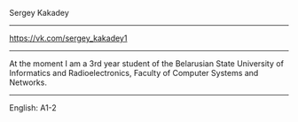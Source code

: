 Sergey Kakadey

---
https://vk.com/sergey_kakadey1

---
At the moment I am a 3rd year student of the Belarusian State University of Informatics and Radioelectronics, Faculty of Computer Systems and Networks.

---
English: A1-2

